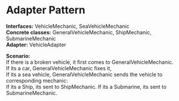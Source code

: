 # Adapter Pattern

**Interfaces:** VehicleMechanic, SeaVehicleMechanic <br/>
**Concrete classes:** GeneralVehicleMechanic, ShipMechanic, SubmarineMechanic <br/>
**Adapter:** VehicleAdapter <br/>

**Scenario:** <br/>
If there is a broken vehicle, it first comes to GeneralVehicleMechanic. <br/>
If its a car, GeneralVehicleMechanic fixes it, <br/>
If its a sea vehicle, GeneralVehicleMechanic sends the vehicle to corresponding mechanic: <br/> 
If its a Ship, its sent to ShipMechanic. 
If its a Submarine, its sent to SubmarineMechanic.